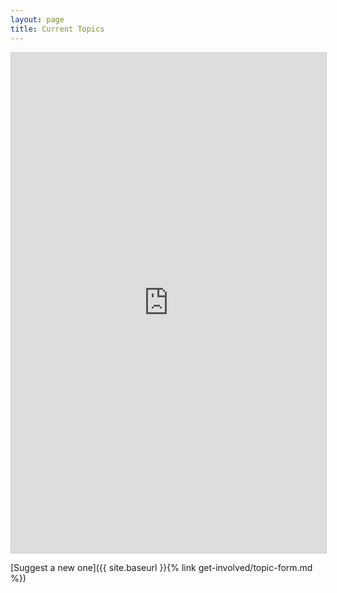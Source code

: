 ```yaml
---
layout: page
title: Current Topics
---
```


<iframe class="airtable-embed" src="https://airtable.com/embed/shrjkbDuQ0V4HoMQY?backgroundColor=purple&viewControls=on" frameborder="0" onmousewheel="" width="100%" height="800" style="background: transparent; border: 1px solid #ccc;"></iframe>

[Suggest a new one]({{ site.baseurl }}{% link get-involved/topic-form.md %})


